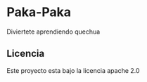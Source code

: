 # Paka-Paka
Diviertete aprendiendo quechua

## Licencia
Este proyecto esta bajo la licencia apache 2.0
